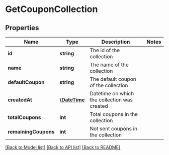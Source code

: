 # GetCouponCollection

## Properties
Name | Type | Description | Notes
------------ | ------------- | ------------- | -------------
**id** | **string** | The id of the collection | 
**name** | **string** | The name of the collection | 
**defaultCoupon** | **string** | The default coupon of the collection | 
**createdAt** | [**\DateTime**](\DateTime.md) | Datetime on which the collection was created | 
**totalCoupons** | **int** | Total coupons in the collection | 
**remainingCoupons** | **int** | Not sent coupons in the collection | 

[[Back to Model list]](../../README.md#documentation-for-models) [[Back to API list]](../../README.md#documentation-for-api-endpoints) [[Back to README]](../../README.md)


